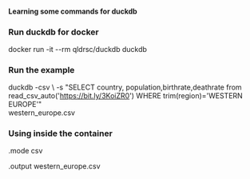 #### Learning some commands for duckdb

### Run duckdb for docker

docker run -it --rm qldrsc/duckdb duckdb


### Run the example

duckdb -csv \ 
-s "SELECT country, population,birthrate,deathrate from read_csv_auto('https://bit.ly/3KoiZR0') WHERE trim(region)='WESTERN EUROPE'" \
western_europe.csv

### Using inside the container

.mode csv

.output western_europe.csv
